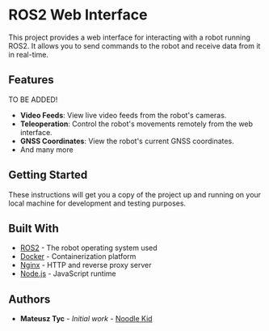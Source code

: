 # ROS2 Web Interface

This project provides a web interface for interacting with a robot running ROS2. It allows you to send commands to the robot and receive data from it in real-time.

## Features
TO BE ADDED!
- **Video Feeds**: View live video feeds from the robot's cameras.
- **Teleoperation**: Control the robot's movements remotely from the web interface.
- **GNSS Coordinates**: View the robot's current GNSS coordinates.
- And many more

## Getting Started

These instructions will get you a copy of the project up and running on your local machine for development and testing purposes.


## Built With

* [ROS2](http://www.ros.org/) - The robot operating system used
* [Docker](https://www.docker.com/) - Containerization platform
* [Nginx](https://www.nginx.com/) - HTTP and reverse proxy server
* [Node.js](https://nodejs.org/) - JavaScript runtime

## Authors

* **Mateusz Tyc** - *Initial work* - [Noodle Kid](https://github.com/noodlekid)